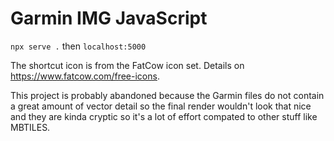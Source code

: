 # Garmin IMG JavaScript

`npx serve .` then `localhost:5000`

The shortcut icon is from the FatCow icon set.
Details on https://www.fatcow.com/free-icons.

This project is probably abandoned because the Garmin files do not contain a great amount of vector detail so the final render
wouldn't look that nice and they are kinda cryptic so it's a lot of effort compated to other stuff like MBTILES.
